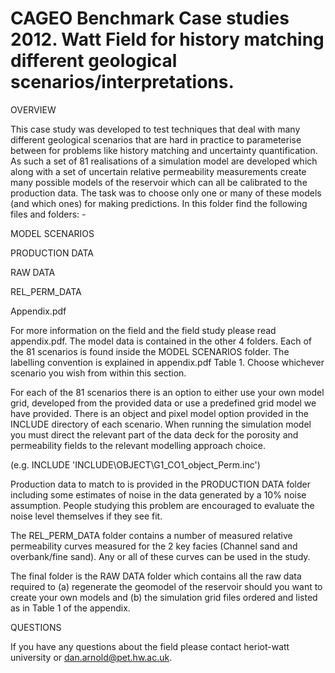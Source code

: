 CAGEO Benchmark Case studies 2012.  Watt Field for history matching different geological scenarios/interpretations.
=================

OVERVIEW

This case study was developed to test techniques that deal with many different geological scenarios that are hard in practice to parameterise between for problems like history matching and uncertainty quantification.  As such a set of 81 realisations of a simulation model are developed which along with a set of uncertain relative permeability measurements create many possible models of the reservoir which can all be calibrated to the production data.  The task was to choose only one or many of these models (and which ones) for making predictions.
In this folder find the following files and folders: -

MODEL SCENARIOS

PRODUCTION DATA

RAW DATA

REL_PERM_DATA

Appendix.pdf


For more information on the field and the field study please read appendix.pdf.  The model data is contained in the other 4 folders.  Each of the 81 scenarios is found inside the MODEL SCENARIOS folder.  The labelling convention is explained in appendix.pdf Table 1.  Choose whichever scenario you wish from within this section.

For each of the 81 scenarios there is an option to either use your own model grid, developed from the provided data or use a predefined grid model we have provided. There is an object and pixel model option provided in the INCLUDE directory of each scenario.  When running the simulation model you must direct the relevant part of the data deck for the porosity and permeability fields to the relevant modelling approach choice. 

(e.g. INCLUDE  'INCLUDE\OBJECT\G1_CO1_object_Perm.inc')

Production data to match to is provided in the PRODUCTION DATA folder including some estimates of noise in the data generated by a 10% noise assumption.  People studying this problem are encouraged to evaluate the noise level themselves if they see fit.

The REL_PERM_DATA folder contains a number of measured relative permeability curves measured for the 2 key facies (Channel sand and overbank/fine sand).  Any or all of these curves can be used in the study.

The final folder is the RAW DATA folder which contains all the raw data required to (a) regenerate the geomodel of the reservoir should you want to create your own models and (b) the simulation grid files ordered and listed as in Table 1 of the appendix.

QUESTIONS

If you have any questions about the field please contact heriot-watt university or dan.arnold@pet.hw.ac.uk.

